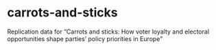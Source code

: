 # carrots-and-sticks
Replication data for “Carrots and sticks: How voter loyalty and electoral opportunities shape parties’ policy priorities in Europe”
